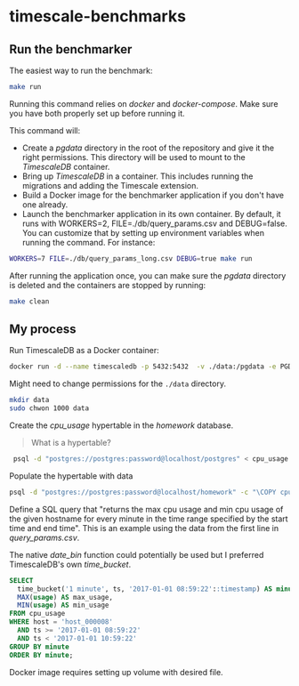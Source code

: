 # timescale-benchmarks

## Run the benchmarker

The easiest way to run the benchmark:

```bash
make run
```

Running this command relies on *docker* and *docker-compose*. Make sure you have both properly set up before running it.

This command will:
- Create a *pgdata* directory in the root of the repository and give it the right permissions. This directory will be used to mount to the *TimescaleDB* container.
- Bring up *TimescaleDB* in a container. This includes running the migrations and adding the Timescale extension.
- Build a Docker image for the benchmarker application if you don't have one already.
- Launch the benchmarker application in its own container. By default, it runs with WORKERS=2, FILE=./db/query_params.csv and DEBUG=false. You can customize that by setting up environment variables when running the command. For instance:

```bash
WORKERS=7 FILE=./db/query_params_long.csv DEBUG=true make run
```

After running the application once, you can make sure the *pgdata* directory is deleted and the containers are stopped by running:

```bash
make clean
```

## My process

Run TimescaleDB as a Docker container:

```bash
docker run -d --name timescaledb -p 5432:5432  -v ./data:/pgdata -e PGDATA=/pgdata -e POSTGRES_PASSWORD=password timescale/timescaledb-ha:pg17
```

Might need to change permissions for the `./data` directory.

```bash
mkdir data
sudo chwon 1000 data
```

Create the *cpu_usage* hypertable in the *homework* database.

> What is a hypertable?

```bash
 psql -d "postgres://postgres:password@localhost/postgres" < cpu_usage.sql
```

Populate the hypertable with data

```bash
psql -d "postgres://postgres:password@localhost/homework" -c "\COPY cpu_usage FROM cpu_usage.csv CSV HEADER"
```

Define a SQL query that "returns the max cpu usage and min cpu usage of the given hostname for every minute in the time range specified by the start time and end time". This is an example using the data from the first line in *query_params.csv*.

The native *date_bin* function could potentially be used but I preferred TimescaleDB's own *time_bucket*.

```SQL
SELECT
  time_bucket('1 minute', ts, '2017-01-01 08:59:22'::timestamp) AS minute,
  MAX(usage) AS max_usage,
  MIN(usage) AS min_usage
FROM cpu_usage
WHERE host = 'host_000008'
  AND ts >= '2017-01-01 08:59:22'
  AND ts < '2017-01-01 10:59:22'
GROUP BY minute
ORDER BY minute;
```

Docker image requires setting up volume with desired file.
